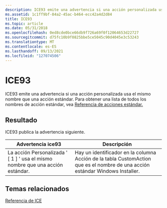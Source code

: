 ```yaml
---
description: ICE93 emite una advertencia si una acción personalizada usa el mismo nombre que una acción estándar. Para obtener una lista de todos los nombres de acción estándar, vea Referencia de acciones estándar.
ms.assetid: 1c1ff9bf-84a2-45ac-b464-ecc42a4d2d84
title: ICE93
ms.topic: article
ms.date: 05/31/2018
ms.openlocfilehash: 0ed8cde0bce66db9f726a69f0f12064653d22727
ms.sourcegitcommit: d75fc10b9f0825bbe5ce5045c90d4045e3c53243
ms.translationtype: MT
ms.contentlocale: es-ES
ms.lasthandoff: 09/13/2021
ms.locfileid: "127074506"
---
```

# <a name="ice93"></a>ICE93

ICE93 emite una advertencia si una acción personalizada usa el mismo nombre que una acción estándar. Para obtener una lista de todos los nombres de acción estándar, vea [Referencia de acciones estándar.](standard-actions-reference.md)

## <a name="result"></a>Resultado

ICE93 publica la advertencia siguiente.



| Advertencia ice93                                                      | Descripción                                                                                                                    |
|--------------------------------------------------------------------|--------------------------------------------------------------------------------------------------------------------------------|
| La acción Personalizada ' \[ 1 \] ' usa el mismo nombre que una acción estándar. | Hay un identificador en la columna Acción de la tabla CustomAction que es el nombre de una acción estándar Windows Installer. |



 

## <a name="related-topics"></a>Temas relacionados

<dl> <dt>

[Referencia de ICE](ice-reference.md)
</dt> </dl>

 

 



